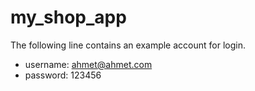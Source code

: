 # my_shop_app

The following line contains an example account for login.

- username: ahmet@ahmet.com
- password: 123456
